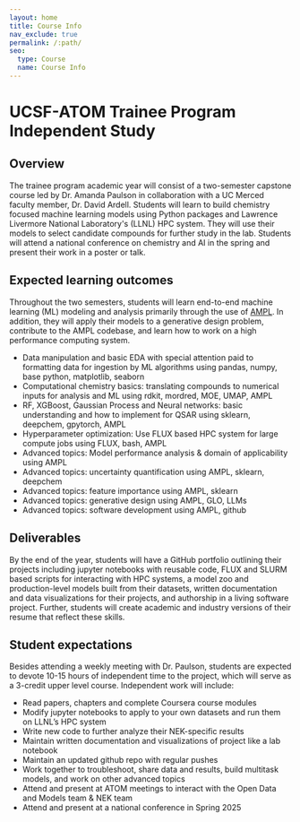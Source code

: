 ```yaml
---
layout: home
title: Course Info
nav_exclude: true
permalink: /:path/
seo:
  type: Course
  name: Course Info
---
```


# UCSF-ATOM Trainee Program Independent Study

## Overview
The trainee program academic year will consist of a two-semester capstone course led by Dr. Amanda Paulson in collaboration with a UC Merced faculty member, Dr. David Ardell. Students will learn to build chemistry focused machine learning models using Python packages and Lawrence Livermore National Laboratory's (LLNL) HPC system. They will use their models to select candidate compounds for further study in the lab. Students will attend a national conference on chemistry and AI in the spring and present their work in a poster or talk.

## Expected learning outcomes
Throughout the two semesters, students will learn end-to-end machine learning (ML) modeling and analysis primarily through the use of [AMPL](https://github.com/ATOMScience-org/AMPL). In addition, they will apply their models to a generative design problem, contribute to the AMPL codebase, and learn how to work on a high performance computing system.

- Data manipulation and basic EDA with special attention paid to formatting data for ingestion by ML algorithms using pandas, numpy, base python, matplotlib, seaborn
- Computational chemistry basics: translating compounds to numerical inputs for analysis and ML using rdkit, mordred, MOE, UMAP, AMPL
- RF, XGBoost, Gaussian Process and Neural networks: basic understanding and how to implement for QSAR using sklearn, deepchem, gpytorch, AMPL
- Hyperparameter optimization: Use FLUX based HPC system for large compute jobs using FLUX, bash, AMPL
- Advanced topics: Model performance analysis & domain of applicability using AMPL
- Advanced topics: uncertainty quantification using AMPL, sklearn, deepchem
- Advanced topics: feature importance using AMPL, sklearn
- Advanced topics: generative design using AMPL, GLO, LLMs
- Advanced topics: software development using AMPL, github

## Deliverables
By the end of the year, students will have a GitHub portfolio outlining their projects including jupyter notebooks with reusable code, FLUX and SLURM based scripts for interacting with HPC systems, a model zoo and production-level models built from their datasets, written documentation and data visualizations for their projects, and authorship in a living software project. Further, students will create academic and industry versions of their resume that reflect these skills.    

## Student expectations
Besides attending a weekly meeting with Dr. Paulson, students are expected to devote 10-15 hours of independent time to the project, which will serve as a 3-credit upper level course. Independent work will include:
- Read papers, chapters and complete Coursera course modules
- Modify jupyter notebooks to apply to your own datasets and run them on LLNL’s HPC system 
- Write new code to further analyze their NEK-specific results
- Maintain written documentation and visualizations of project like a lab notebook
- Maintain an updated github repo with regular pushes
- Work together to troubleshoot, share data and results, build multitask models, and work on other advanced topics
- Attend and present at ATOM meetings to interact with the Open Data and Models team & NEK team
- Attend and present at a national conference in Spring 2025
